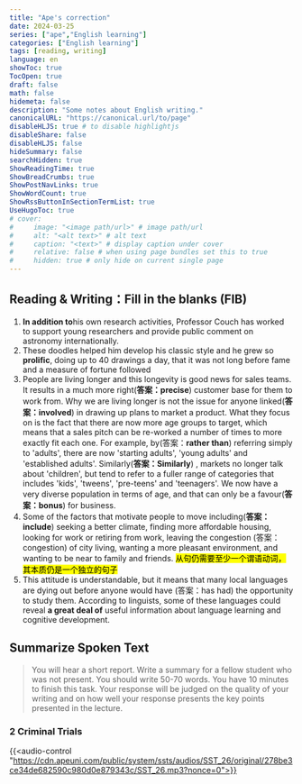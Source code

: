 ```yaml
---
title: "Ape's correction"
date: 2024-03-25
series: ["ape","English learning"]
categories: ["English learning"]
tags: [reading, writing]
language: en
showToc: true
TocOpen: true
draft: false
math: false
hidemeta: false
description: "Some notes about English writing."
canonicalURL: "https://canonical.url/to/page"
disableHLJS: true # to disable highlightjs
disableShare: false
disableHLJS: false
hideSummary: false
searchHidden: true
ShowReadingTime: true
ShowBreadCrumbs: true
ShowPostNavLinks: true
ShowWordCount: true
ShowRssButtonInSectionTermList: true
UseHugoToc: true
# cover:
#     image: "<image path/url>" # image path/url
#     alt: "<alt text>" # alt text
#     caption: "<text>" # display caption under cover
#     relative: false # when using page bundles set this to true
#     hidden: true # only hide on current single page
---
```


## Reading & Writing：Fill in the blanks (FIB)

1. **In addition to**his own research activities, Professor Couch has worked to support young researchers and provide public comment on astronomy internationally.
2. These doodles helped him develop his classic style and he grew so **prolific**, doing up to 40 drawings a day, that it was not long before fame and a measure of fortune followed
3. People are living longer and this longevity is good news for sales teams. It results in a much more right(**答案：precise**) customer base for them to work from. Why we are living longer is not the issue for anyone linked(**答案：involved**) in drawing up plans to market a product. What they focus on is the fact that there are now more age groups to target, which means that a sales pitch can be re-worked a number of times to more exactly fit each one. For example, by(答案：**rather than**) referring simply to 'adults', there are now 'starting adults', 'young adults' and 'established adults'. Similarly(**答案：Similarly**) , markets no longer talk about 'children', but tend to refer to a fuller range of categories that includes 'kids', 'tweens', 'pre-teens' and 'teenagers'. We now have a very diverse population in terms of age, and that can only be a favour(**答案：bonus**) for business.
4. Some of the factors that motivate people to move including(**答案：include**) seeking a better climate, finding more affordable housing, looking for work or retiring from work, leaving the congestion (答案：congestion) of city living, wanting a more pleasant environment, and wanting to be near to family and friends. <mark>从句仍需要至少一个谓语动词，其本质仍是一个独立的句子</mark>
5. This attitude is understandable, but it means that many local languages are dying out before anyone would have (答案：has had) the opportunity to study them. According to linguists, some of these languages could reveal **a great deal of** useful information about language learning and cognitive development.

## Summarize Spoken Text

> You will hear a short report. Write a summary for a fellow student who was not present. You should write 50-70 words. You have 10 minutes to finish this task. Your response will be judged on the quality of your writing and on how well your response presents the key points presented in the lecture.

### 2 Criminal Trials

{{<audio-control "https://cdn.apeuni.com/public/system/ssts/audios/SST_26/original/278be3ce34de682590c980d0e879343c/SST_26.mp3?nonce=0">}}

<!-- <video controls="" controlslist="nodownload" poster="https://cdn.apeuni.com/public/admin/publiclesson/20190103_Amy_RA/Cover.png" preload="auto" __idm_id__="1523713" style="user-select: auto;"><source src="https://apeuni-prod.oss-cn-hangzhou.aliyuncs.com/public/admin/publiclesson/20190103_Amy_RA/zoom_0.mp4" type="video/x-m4v" style="user-select: auto;">Your browser is not supported.</video> -->

